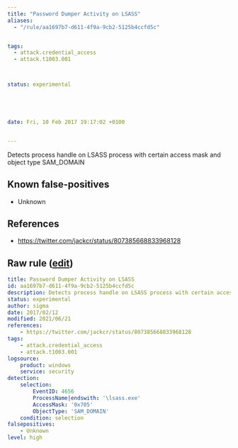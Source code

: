 ```yaml
---
title: "Password Dumper Activity on LSASS"
aliases:
  - "/rule/aa1697b7-d611-4f9a-9cb2-5125b4ccfd5c"


tags:
  - attack.credential_access
  - attack.t1003.001



status: experimental





date: Fri, 10 Feb 2017 19:17:02 +0100


---
```


Detects process handle on LSASS process with certain access mask and object type SAM_DOMAIN

<!--more-->


## Known false-positives

* Unknown



## References

* https://twitter.com/jackcr/status/807385668833968128


## Raw rule ([edit](https://github.com/SigmaHQ/sigma/edit/master/rules/windows/builtin/security/win_susp_lsass_dump.yml))
```yaml
title: Password Dumper Activity on LSASS
id: aa1697b7-d611-4f9a-9cb2-5125b4ccfd5c
description: Detects process handle on LSASS process with certain access mask and object type SAM_DOMAIN
status: experimental
author: sigma
date: 2017/02/12
modified: 2021/06/21
references:
    - https://twitter.com/jackcr/status/807385668833968128
tags:
    - attack.credential_access
    - attack.t1003.001
logsource:
    product: windows
    service: security
detection:
    selection:
        EventID: 4656
        ProcessName|endswith: '\lsass.exe'
        AccessMask: '0x705'
        ObjectType: 'SAM_DOMAIN'
    condition: selection
falsepositives:
    - Unknown
level: high

```
